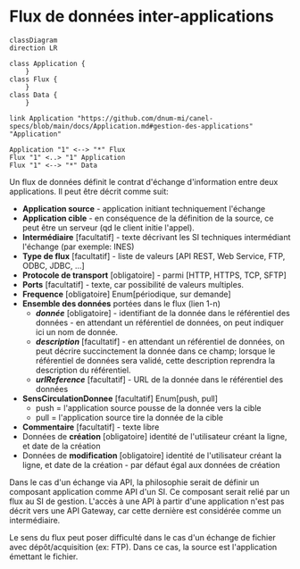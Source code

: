 # Flux de données inter-applications

```mermaid
classDiagram
direction LR

class Application {
	}
class Flux {
	}
class Data {
	}
		
link Application "https://github.com/dnum-mi/canel-specs/blob/main/docs/Application.md#gestion-des-applications" "Application"

Application "1" <--> "*" Flux
Flux "1" <..> "1" Application
Flux "1" <--> "*" Data
```

Un flux de données définit le contrat d'échange d'information entre deux applications.
Il peut être décrit comme suit:
- **Application source** - application initiant techniquement l'échange
- **Application cible** - en conséquence de la définition de la source, ce peut être un serveur (qd le client initie l'appel).
- **Intermédiaire** [facultatif] - texte décrivant les SI techniques intermédiant l'échange (par exemple: INES)
- **Type de flux** [facultatif] - liste de valeurs [API REST, Web Service, FTP, ODBC, JDBC, ...]
- **Protocole de transport** [obligatoire] - parmi [HTTP, HTTPS, TCP, SFTP]
- **Ports** [facultatif] - texte, car possibilité de valeurs multiples.
- **Frequence** [obligatoire] Enum[périodique, sur demande] 
- **Ensemble des données** portées dans le flux (lien 1-n)
    - **_donnée_** [obligatoire] - identifiant de la donnée dans le référentiel des données - en attendant un référentiel de données, on peut indiquer ici un nom de donnée.
    - **_description_** [facultatif] - en attendant un référentiel de données, on peut décrire succinctement la donnée dans ce champ; lorsque le référentiel de données sera validé, cette description reprendra la description du référentiel.
    - **_urlReference_** [facultatif] - URL de la donnée dans le référentiel des données
- **SensCirculationDonnee** [facultatif] Enum[push, pull]
	- push = l'application source pousse de la donnée vers la cible
	- pull = l'application source tire la donnée de la cible 
- **Commentaire** [facultatif] - texte libre
- Données de **création** [obligatoire] identité de l'utilisateur créant la ligne, et date de la création
- Données de **modification** [obligatoire] identité de l'utilisateur créant la ligne, et date de la création - par défaut égal aux données de création

Dans le cas d'un échange via API, la philosophie serait de définir un composant application comme API d'un SI. Ce composant serait relié par un flux au SI de gestion. L'accès à une API à partir d'une application n'est pas décrit vers une API Gateway, car cette dernière est considérée comme un intermédiaire.

Le sens du flux peut poser difficulté dans le cas d'un échange de fichier avec dépôt/acquisition (ex: FTP). Dans ce cas, la source est l'application émettant le fichier.


